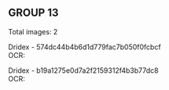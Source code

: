 ## GROUP 13
Total images: 2  

Dridex - 574dc44b4b6d1d779fac7b050f0fcbcf  
OCR:   

Dridex - b19a1275e0d7a2f2159312f4b3b77dc8  
OCR:   

